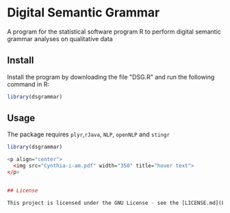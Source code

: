 # Digital Semantic Grammar
A program for the statistical software program R to perform digital semantic grammar analyses on qualitative data

## Install
Install the program by downloading the file "DSG.R" and run the following command in R: <br/>

``` r
library(dsgrammar)
```

##  Usage
The package requires `plyr`,`rJava`, `NLP`, `openNLP` and `stingr`

``` r
library(dsgrammar)

<p align="center">
  <img src="Cynthia-i-am.pdf" width="350" title="hover text">
</p>


## License

This project is licensed under the GNU License - see the [LICENSE.md](LICENSE.md) file for details

